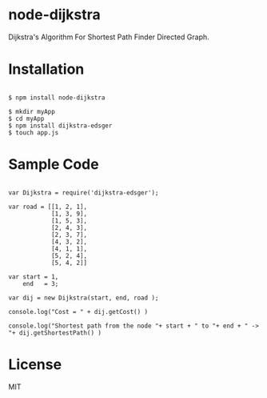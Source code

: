 # node-dijkstra

Dijkstra's Algorithm For Shortest Path Finder Directed Graph.

# Installation

```

$ npm install node-dijkstra

```


```
$ mkdir myApp
$ cd myApp
$ npm install dijkstra-edsger
$ touch app.js 
```

# Sample Code

```

var Dijkstra = require('dijkstra-edsger');

var road = [[1, 2, 1],
            [1, 3, 9],
            [1, 5, 3],
            [2, 4, 3],
            [2, 3, 7],
            [4, 3, 2],
            [4, 1, 1],
            [5, 2, 4],
            [5, 4, 2]]

var start = 1, 
    end   = 3;

var dij = new Dijkstra(start, end, road );

console.log("Cost = " + dij.getCost() )

console.log("Shortest path from the node "+ start + " to "+ end + " -> "+ dij.getShortestPath() )

```

# License

MIT